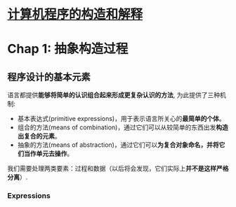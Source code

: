 # [计算机程序的构造和解释](https://mitpress.mit.edu/sites/default/files/sicp/full-text/book/book-Z-H-4.html#%_toc_start)
# Chap 1: 抽象构造过程
## 程序设计的基本元素
语言都提供**能够将简单的认识组合起来形成更复杂认识的方法**, 为此提供了三种机制:
* 基本表达式(primitive expressions)，用于表示语言所关心的**最简单的个体**。
* 组合的方法(means of combination)，通过它们可以从较简单的东西出发**构造出复合的元素**。
* 抽象的方法(means of abstraction)，通过它们可以**为复合对象命名，并将它们当作单元去操作**。

我们需要处理两类要素：过程和数据（以后将会发现，它们实际上**并不是这样严格分离**）.
### Expressions
